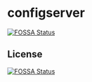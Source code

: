 # configserver
[![FOSSA Status](https://app.fossa.io/api/projects/git%2Bgithub.com%2Frishabh7991%2Fconfigserver.svg?type=shield)](https://app.fossa.io/projects/git%2Bgithub.com%2Frishabh7991%2Fconfigserver?ref=badge_shield)



## License
[![FOSSA Status](https://app.fossa.io/api/projects/git%2Bgithub.com%2Frishabh7991%2Fconfigserver.svg?type=large)](https://app.fossa.io/projects/git%2Bgithub.com%2Frishabh7991%2Fconfigserver?ref=badge_large)
